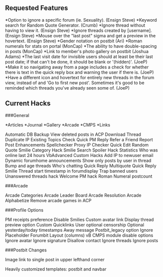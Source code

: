 ## Requested Features

*Option to ignore a specific forum (ie. Sexuality). (Ensign Steve)
*Keyword search for Random Quote Generator. (Crumb)
*Ignore thread without having to view it. (Ensign Steve)
*Ignore threads created by [username]. (Ensign Steve)
*Mouse over the "last post" sigma and get a preview in the hovertext. (Ensign Steve)
*Gender notation on postbit (Ari)
*Roman numerals for stats on portal (MonCap)
*The ability to have double-spacing in posts (MonCap)
*Link to member's photo gallery on postbit (Joshua Adams)
*The last visit date for invisible users should at least be their last post date; if that can't be done, it should be blank or '(hidden)'. (JoeP)
*Make it so navigating away from a page includes a check for whether there is text in the quick reply box and warning the user if there is. (JoeP)
*Have a different icon and hovertext for entirely new threads in the forum view, instead of and 'Go to first new post'. Sometimes it's good to be reminded which threads you've already seen some of. (JoeP)

## Current Hacks
###General

*Articles
*Journal
*Gallery
*Arcade
*CMPS
*Links

Automatic DB Backup
View deleted posts in ACP
Download Thread
Duplicate IP
Existing Topics Check
Quick PM Reply
Refer a Friend
Report Post Enhancements
Spellchecker
Proxy IP Checker
Quick Edit
Random Quote
Smilie Category Hack
Smilie Search
Spoiler Hack
Statistics
Who was online last 24 hours
VbAdvanced Custom Hacks
Add IP to newuser email
Dynamic forumhome announcements
Show only posts by user in thread
Bump and age threads
Who's chatting
Quick Reply Multiquote
Quick Reply Smilie
Thread start timestamp in forumdisplay
Trap banned users
Unanswered threads hack
Welcome PM hack
Roman Numeral postcount

###Arcade

Arcade Categories
Arcade Leader Board
Arcade Resolution
Arcade Alphabetize
Remove arcade games in ACP


###Profile Options

PM receipts preference
Disable Smilies
Custom avatar link
Display thread preview option
Custom Quicklinks
User optional censorship
Optional yesterday/today timestamps
Away message
Postbit_legacy option
Ignore Placeholder
Forumbit Layout (columns)
vB CMPS module disable options
Ignore avatar
Ignore signature
Disallow contact
Ignore threads
Ignore posts


###Postbit Changes

Image link to single post in upper lefthand corner

Heavily customized templates: postbit and navbar